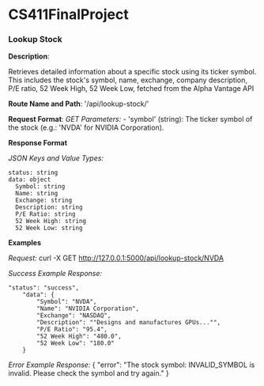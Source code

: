 # CS411FinalProject

### Lookup Stock

**Description**:

Retrieves detailed information about a specific stock using its ticker symbol. This includes the stock's symbol, name, exchange, company description, P/E ratio, 52 Week High, 52 Week Low, fetched from the Alpha Vantage API

**Route Name and Path**: '/api/lookup-stock/<symbol>'

**Request Format**: 
  *GET Parameters:* - 'symbol' (string): The ticker symbol of the stock (e.g.: 'NVDA' for NVIDIA Corporation).

**Response Format**

  *JSON Keys and Value Types:*

    status: string
    data: object
      Symbol: string
      Name: string
      Exchange: string
      Description: string
      P/E Ratio: string
      52 Week High: string
      52 Week Low: string
  

**Examples**

  *Request:*
    curl -X GET http://127.0.0.1:5000/api/lookup-stock/NVDA
  

  *Success Example Response:*

    "status": "success",
        "data": {
            "Symbol": "NVDA",
            "Name": "NVIDIA Corporation",
            "Exchange": "NASDAQ",
            "Description": ""Designs and manufactures GPUs..."",
            "P/E Ratio": "95.4",
            "52 Week High": "480.0",
            "52 Week Low": "180.0"
        }
        
  *Error Example Response:*
      {
        "error": "The stock symbol: INVALID_SYMBOL is invalid. Please check the symbol and try again."
      }
  
    






